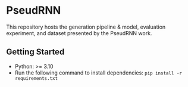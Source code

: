 # PseudRNN

This repository hosts the generation pipeline & model, evaluation experiment, and dataset presented by the PseudRNN work.

## Getting Started

- Python: >= 3.10
- Run the following command to install dependencies: `pip install -r requirements.txt`
